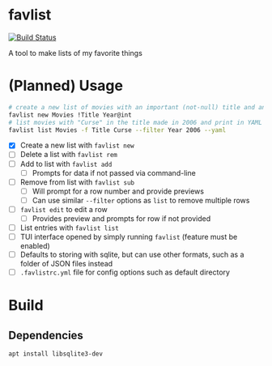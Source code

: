 # favlist
[![Build Status](https://travis-ci.com/spenserblack/favlist.svg?branch=master)](https://travis-ci.com/spenserblack/favlist)

A tool to make lists of my favorite things

# (Planned) Usage
```bash
# create a new list of movies with an important (not-null) title and an integer year
favlist new Movies !Title Year@int
# list movies with "Curse" in the title made in 2006 and print in YAML format
favlist list Movies -f Title Curse --filter Year 2006 --yaml
```
- [x] Create a new list with `favlist new`
- [ ] Delete a list with `favlist rem`
- [ ] Add to list with `favlist add`
  - [ ] Prompts for data if not passed via command-line
- [ ] Remove from list with `favlist sub`
  - [ ] Will prompt for a row number and provide previews
  - [ ] Can use similar `--filter` options as `list` to remove multiple rows
- [ ] `favlist edit` to edit a row
  - [ ] Provides preview and prompts for row if not provided
- [ ] List entries with `favlist list`
- [ ] TUI interface opened by simply running `favlist` (feature must be enabled)
- [ ] Defaults to storing with sqlite, but can use other formats, such as a folder of JSON files instead
- [ ] `.favlistrc.yml` file for config options such as default directory

# Build
## Dependencies
```bash
apt install libsqlite3-dev
```
